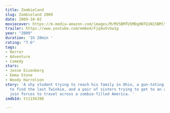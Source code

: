 ```yaml
---
title: Zombieland
slug: Zombieland 2009
date: 2009-10-02
moviecover: https://m.media-amazon.com/images/M/MV5BMTU5MDg0NTQ1N15BMl5BanBnXkFtZTcwMjA4Mjg3Mg@@._V1_UY268_CR5,0,182,268_AL_.jpg
trailer: https://www.youtube.com/embed/Fjq4uVvSw1g
year: "2009"
duration: '1h 28min '
rating: "7.6"
tags:
- Horror
- Adventure
- Comedy
stars:
- Jesse Eisenberg
- Emma Stone
- Woody Harrelson
story: 'A shy student trying to reach his family in Ohio, a gun-toting tough guy trying
  to find the last Twinkie, and a pair of sisters trying to get to an amusement park
  join forces to travel across a zombie-filled America. '
imdbId: tt1156398

---
```

